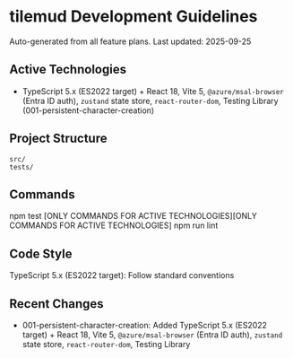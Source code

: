 # tilemud Development Guidelines

Auto-generated from all feature plans. Last updated: 2025-09-25

## Active Technologies
- TypeScript 5.x (ES2022 target) + React 18, Vite 5, `@azure/msal-browser` (Entra ID auth), `zustand` state store, `react-router-dom`, Testing Library (001-persistent-character-creation)

## Project Structure
```
src/
tests/
```

## Commands
npm test [ONLY COMMANDS FOR ACTIVE TECHNOLOGIES][ONLY COMMANDS FOR ACTIVE TECHNOLOGIES] npm run lint

## Code Style
TypeScript 5.x (ES2022 target): Follow standard conventions

## Recent Changes
- 001-persistent-character-creation: Added TypeScript 5.x (ES2022 target) + React 18, Vite 5, `@azure/msal-browser` (Entra ID auth), `zustand` state store, `react-router-dom`, Testing Library

<!-- MANUAL ADDITIONS START -->
<!-- MANUAL ADDITIONS END -->